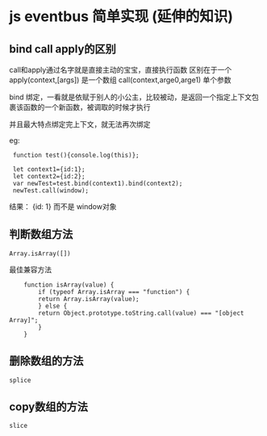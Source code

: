 # js eventbus 简单实现 (延伸的知识)
## bind call apply的区别  
 call和apply通过名字就是直接主动的宝宝，直接执行函数
 区别在于一个apply(context,[args]) 是一个数组
 call(context,arge0,arge1) 单个参数

 bind 绑定，一看就是依赋于别人的小公主，比较被动，是返回一个指定上下文包裹该函数的一个新函数，被调取的时候才执行

 并且最大特点绑定完上下文，就无法再次绑定

 eg:
```
 function test(){console.log(this)};

 let context1={id:1};
 let context2={id:2};
 var newTest=test.bind(context1).bind(context2);
 newTest.call(window);
```

 结果： {id: 1} 而不是 window对象

 
 ## 判断数组方法 

```Array.isArray([])```

最佳兼容方法

```
    function isArray(value) {
        if (typeof Array.isArray === "function") {
        return Array.isArray(value);
        } else {
        return Object.prototype.toString.call(value) === "[object Array]";
        }
    }
```

## 删除数组的方法
    splice
## copy数组的方法
    slice